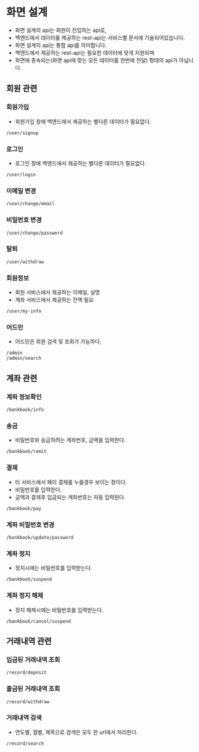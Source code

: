 # 화면 설계
* 화면 설계의 api는 회원이 진입하는 api로,
* 백엔드에서 데이터를 제공하는 rest-api는 서비스별 문서에 기술되어있습니다.
* 화면 설계의 api는 통합 api를 의미합니다.
* 백엔드에서 제공하는 rest-api는 필요한 데이터에 맞게 지원되며
* 화면에 종속되는(화면 api에 맞는 모든 데이터를 한번에 전달) 형태의 api가 아닙니다.

## 회원 관련
### 회원가입
* 회원가입 창에 백엔드에서 제공하는 별다른 데이터가 필요없다.
```
/user/signup
```
### 로그인
* 로그인 창에 백엔드에서 제공하는 별다른 데이터가 필요없다.
```
/user/login
```
### 이메일 변경
```
/user/change/email
```
### 비밀번호 변경
```
/user/change/password
```
### 탈퇴
```
/user/withdraw
```
### 회원정보
* 회원 서비스에서 제공하는 이메일, 실명
* 계좌 서비스에서 제공하는 잔액 필요
```
/user/my-info
```
### 어드민
* 어드민은 회원 검색 및 조회가 가능하다.
```
/admin
/admin/search
```

## 계좌 관련
### 계좌 정보확인
```
/bankbook/info
```
### 송금
* 비밀번호와 송금하려는 계좌번호, 금액을 입력한다.
```
/bankbook/remit
```
### 결제
* 타 서비스에서 페이 결제를 누를경우 보이는 창이다.
* 비밀번호를 입력한다.
* 금액과 결제후 입금되는 계좌번호는 자동 입력된다.
```
/bankbook/pay
```
### 계좌 비밀번호 변경
```
/bankbook/update/password
```
### 계좌 정지
* 정지시에는 비밀번호를 입력받는다.
```
/bankbook/suspend
```
### 계좌 정지 해제
* 정지 해제시에는 비밀번호를 입력받는다.
```
/bankbook/cancel/suspend
```

## 거래내역 관련
### 입금된 거래내역 조회
```
/record/deposit
```
### 출금된 거래내역 조회
```
/record/withdraw
```
### 거래내역 검색
* 연도별, 월별, 제목으로 검색은 모두 한 url에서 처리한다.
```
/record/search
```